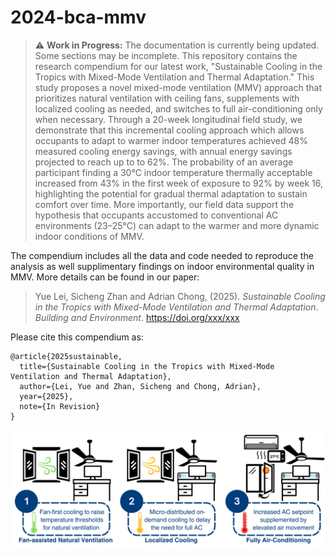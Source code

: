 # 2024-bca-mmv
> ⚠️ **Work in Progress:** The documentation is currently being updated. Some sections may be incomplete.
This repository contains the research compendium for our latest work, "Sustainable Cooling in the Tropics with Mixed-Mode Ventilation and Thermal Adaptation." This study proposes a novel mixed-mode ventilation (MMV) approach that prioritizes natural ventilation with ceiling fans, supplements with localized cooling as needed, and switches to full air-conditioning only when necessary. Through a 20-week longitudinal field study, we demonstrate that this incremental cooling approach which allows occupants to adapt to warmer indoor temperatures achieved 48% measured cooling energy savings, with annual energy savings projected to reach up to to 62%. The probability of an average participant finding a 30°C indoor temperature thermally acceptable increased from 43% in the first week of exposure to 92% by week 16, highlighting the potential for gradual thermal adaptation to sustain comfort over time. More importantly, our field data support the hypothesis that occupants accustomed to conventional AC environments (23–25°C) can adapt to the warmer and more dynamic indoor conditions of MMV.

The compendium includes all the data and code needed to reproduce the analysis as well supplimentary findings on indoor environmental quality in MMV. More details can be found in our paper:

> Yue Lei, Sicheng Zhan and Adrian Chong, (2025).
> *Sustainable Cooling in the Tropics with Mixed-Mode Ventilation and Thermal Adaptation*.
> *Building and Environment*. <https://doi.org/xxx/xxx>

Please cite this compendium as:
```
@article{2025sustainable,
  title={Sustainable Cooling in the Tropics with Mixed-Mode Ventilation and Thermal Adaptation},
  author={Lei, Yue and Zhan, Sicheng and Chong, Adrian},
  year={2025},
  note={In Revision}
}
```
![Incremental Cooling](incremental_cooling.png)
